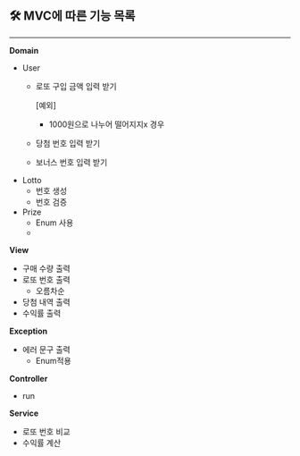 ## 🛠 MVC에 따른 기능 목록

---

**Domain**

- User
    - 로또 구입 금액 입력 받기

      [예외]

        - 1000원으로 나누어 떨어지지x 경우
    - 당첨 번호 입력 받기
    - 보너스 번호 입력 받기
- Lotto
    - 번호 생성
    - 번호 검증
- Prize
    - Enum 사용
    -

**View**

- 구매 수량 출력
- 로또 번호 출력
    - 오름차순
- 당첨 내역 출력
- 수익률 출력

**Exception**

- 에러 문구 출력
    - Enum적용

    

**Controller**

- run

**Service**

- 로또 번호 비교
- 수익률 계산